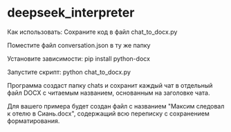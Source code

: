 # deepseek_interpreter

Как использовать:
Сохраните код в файл chat_to_docx.py

Поместите файл conversation.json в ту же папку

Установите зависимости: pip install python-docx

Запустите скрипт: python chat_to_docx.py

Программа создаст папку chats и сохранит каждый чат в отдельный файл DOCX с читаемым названием, основанным на заголовке чата.

Для вашего примера будет создан файл с названием "Максим следовал к отелю в Сиань.docx", содержащий всю переписку с сохранением форматирования.

